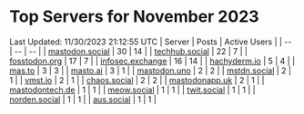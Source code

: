 # Top Servers for November 2023
Last Updated: 11/30/2023 21:12:55 UTC
| Server | Posts | Active Users |
| -- | -- | -- |
| [mastodon.social](https://mastodon.social/tags/PowerShell) | 30 | 14 |
| [techhub.social](https://techhub.social/tags/PowerShell) | 22 | 7 |
| [fosstodon.org](https://fosstodon.org/tags/PowerShell) | 17 | 7 |
| [infosec.exchange](https://infosec.exchange/tags/PowerShell) | 16 | 14 |
| [hachyderm.io](https://hachyderm.io/tags/PowerShell) | 5 | 4 |
| [mas.to](https://mas.to/tags/PowerShell) | 3 | 3 |
| [masto.ai](https://masto.ai/tags/PowerShell) | 3 | 1 |
| [mastodon.uno](https://mastodon.uno/tags/PowerShell) | 2 | 2 |
| [mstdn.social](https://mstdn.social/tags/PowerShell) | 2 | 1 |
| [vmst.io](https://vmst.io/tags/PowerShell) | 2 | 1 |
| [chaos.social](https://chaos.social/tags/PowerShell) | 2 | 2 |
| [mastodonapp.uk](https://mastodonapp.uk/tags/PowerShell) | 2 | 1 |
| [mastodontech.de](https://mastodontech.de/tags/PowerShell) | 1 | 1 |
| [meow.social](https://meow.social/tags/PowerShell) | 1 | 1 |
| [twit.social](https://twit.social/tags/PowerShell) | 1 | 1 |
| [norden.social](https://norden.social/tags/PowerShell) | 1 | 1 |
| [aus.social](https://aus.social/tags/PowerShell) | 1 | 1 |
